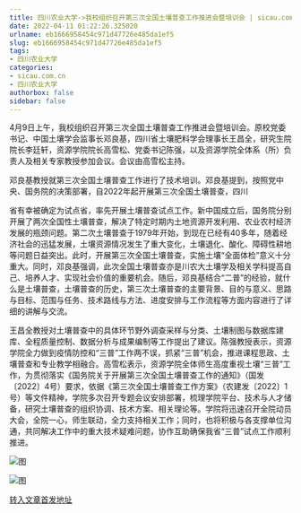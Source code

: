 ```yaml
---
title: 四川农业大学->我校组织召开第三次全国土壤普查工作推进会暨培训会 | sicau.com.cn
date: 2022-04-11 01:22:26.325020
urlname: eb1666958454c971d47726e485da1ef5
slug: eb1666958454c971d47726e485da1ef5
tags: 
- 四川农业大学
categories:
- sicau.com.cn
- 四川农业大学
authorbox: false
sidebar: false
---
```

4月9日上午，我校组织召开第三次全国土壤普查工作推进会暨培训会。原校党委书记、中国土壤学会监事长邓良基，四川省土壤肥料学会理事长王昌全，研究生院院长李廷轩，资源学院院长高雪松、党委书记陈强，以及资源学院全体系（所）负责人及相关专家教授参加会议。会议由高雪松主持。

邓良基教授就第三次全国土壤普查工作进行了技术培训。邓良基提到，按照党中央、国务院的决策部署，自2022年起开展第三次全国土壤普查，四川
<!--more-->
省有幸被确定为试点省，率先开展土壤普查试点工作。新中国成立后，国务院分别开展了两次全国性土壤普查，解决了特定时期内土地资源开发利用、农业农村经济发展的瓶颈问题。第二次土壤普查于1979年开始，到现在已经有40多年，随着经济社会的迅猛发展，土壤资源情况发生了重大变化，土壤退化、酸化、障碍性耕地等问题日益突出。此时，开展第三次全国土壤普查，实施土壤“全面体检”意义十分重大。同时，邓良基强调，此次全国土壤普查亦是川农大土壤学及相关学科提高自己、培养人才、实现社会价值的重要机会。随后，邓良基结合“二普”的经验，就什么是土壤普查，土壤普查的历史，第三次土壤普查的主要背景、目的与意义、思路与目标、范围与任务、技术路线与方法、进度安排与工作流程等方面内容进行了详细的讲解与交流。

王昌全教授对土壤普查中的具体环节野外调查采样与分类、土壤制图与数据库建库、全程质量控制、数据分析与成果编制等工作提出了建议。陈强教授表示，资源学院全力做到疫情防控和“三普”工作两不误，抓紧“三普”机会，推进课程思政、土壤普查和专业教学相融合。高雪松表示，资源学院全体师生高度重视土壤“三普”工作，为贯彻落实《国务院关于开展第三次全国土壤普查工作的通知》（国发〔2022〕4号）要求，依据《第三次全国土壤普查工作方案》（农建发〔2022〕1号）等文件精神，学院多次召开专题会议安排部署，梳理学院平台、技术与人才储备，研究土壤普查的组织协调、技术方案、相关理论等。学院将迅速召开全院动员大会，全院一心，师生联动，全力支持相关工作；同时，也将积极与各支撑单位沟通，共同解决工作中的重大技术疑难问题，协作互助确保我省“三普”试点工作顺利推进。

![图](https://news.sicau.edu.cn/__local/7/90/A9/FB91E4584696ED33F7BD520CCBE_D015018A_2B420.jpg)

![图](https://news.sicau.edu.cn/__local/8/A2/49/B8245FF3C2EF0A7194BC57E213B_73E5B68A_16913.jpg)

[转入文章首发地址](https://news.sicau.edu.cn/info/1078/67280.htm)
